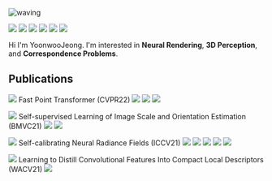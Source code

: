 ![waving](https://capsule-render.vercel.app/api?type=waving&height=200&text=Yoonwoo%20Jeong&fontAlign=60&fontAlignY=40&color=gradient)


<a href="https://medium.com/@yoonwoojeong" target="_blank"><img src="https://img.shields.io/badge/Blog-black?style=plastic&logo=Medium&logoColor=#000000"/></a>
<a href="https://www.facebook.com/profile.php?id=100006918221839" target="_blank"><img src="https://img.shields.io/badge/Facebook-white?style=plastic&logo=Facebook&logoColor=#1877F2"/></a>
<a href="https://www.linkedin.com/in/yoonwoo-jeong-6994ab185/" target="_blank"><img src="https://img.shields.io/badge/LinkedIn-blue?style=plastic&logo=LinkedIn&logoColor=#0A66C2"/></a>
<a href="https://www.overleaf.com/read/xvqdfqfjpkyc" target="_blank"><img src="https://img.shields.io/badge/CurriculumVitae-green?style=plastic&logo=Overleaf&logoColor=#47A141"/></a>
<a href="mailto:﻿jyw123822@gmail.com" target="_blank"><img src="https://img.shields.io/badge/Mail-red?style=plastic&logo=Gmail&logoColor=white"/></a>
<a href="https://twitter.com/yoonwoojeong" target="_blank"><img src="https://img.shields.io/badge/Twitter-white?style=plastic&logo=Twitter&logoColor=skyblue"/></a>


Hi I'm YoonwooJeong. I'm interested in **Neural Rendering**, **3D Perception**, and **Correspondence Problems**. 
## Publications 
 <img src="https://img.shields.io/badge/2nd%20Author-silver?style=plastic"/> Fast Point Transformer (CVPR22) <a href="https://github.com/POSTECH-CVLab/FastPointTransformer" target="_blank"><img src="https://img.shields.io/badge/Code-black?style=plastic&logo=GitHub&logoColor=#181717"/></a> <a href="https://arxiv.org/abs/2112.04702" target="_blank"><img src="https://img.shields.io/badge/arXiv-skygreen?style=plastic&logo=arXiv&logoColor=yellow"/></a> <a href="https://cvlab.postech.ac.kr/research/FPT/" target="_blank"><img src="https://img.shields.io/badge/Project%20Page-9cf?style=plastic&logo=GitBook&logoColor=#3884FF"/></a> 

<img src="https://img.shields.io/badge/2nd%20Author-silver?style=plastic"/>   Self-supervised Learning of Image Scale and Orientation Estimation (BMVC21) 
<a href="https://github.com/bluedream1121/self-sca-ori" target="_blank"><img src="https://img.shields.io/badge/Code-black?style=plastic&logo=GitHub&logoColor=#181717"/></a> 
<a href="https://arxiv.org/abs/2108.13826" target="_blank"><img src="https://img.shields.io/badge/arXiv-skygreen?style=plastic&logo=arXiv&logoColor=yellow"/></a> 

<img src="https://img.shields.io/badge/1st%20Author-gold?style=plastic"/>  Self-calibrating Neural Radiance Fields (ICCV21) 
<a href="https://github.com/POSTECH-CVLab/SCNeRF" target="_blank"><img src="https://img.shields.io/badge/Code-black?style=plastic&logo=GitHub&logoColor=#181717"/></a> 
<a href="https://arxiv.org/abs/2108.13826" target="_blank"><img src="https://img.shields.io/badge/arXiv-skygreen?style=plastic&logo=arXiv&logoColor=yellow"/></a> 
<a href="https://postech-cvlab.github.io/SCNeRF/" target="_blank"><img src="https://img.shields.io/badge/Project%20Page-9cf?style=plastic&logo=GitBook&logoColor=#3884FF"/></a> 
<a href="https://www.youtube.com/watch?v=wsjx6geduvk" target="_blank"><img src="https://img.shields.io/badge/Quick%20Intro-white?style=plastic&logo=YouTube&logoColor=red"/></a> 
<a href="https://www.youtube.com/watch?v=DDy2DYrW9G0" target="_blank"><img src="https://img.shields.io/badge/Full%20Video-white?style=plastic&logo=YouTube&logoColor=red"/></a> 

<img src="https://img.shields.io/badge/2nd%20Author-silver?style=plastic"/> Learning to Distill Convolutional Features Into Compact Local Descriptors (WACV21) <a href="https://openaccess.thecvf.com/content/WACV2021/papers/Lee_Learning_to_Distill_Convolutional_Features_Into_Compact_Local_Descriptors_WACV_2021_paper.pdf" target="_blank"><img src="https://img.shields.io/badge/arXiv-skygreen?style=plastic&logo=arXiv&logoColor=yellow"/></a> 
